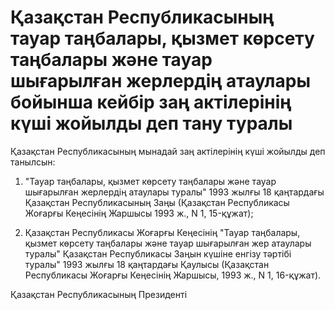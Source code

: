 # Қазақстан Республикасының тауар таңбалары, қызмет көрсету таңбалары және тауар шығарылған жерлердің атаулары бойынша кейбір заң актілерінің күші жойылды деп тану туралы

Қазақстан Республикасының мынадай заң актілерінің күші жойылды деп танылсын:

1) "Тауар таңбалары, қызмет көрсету таңбалары және тауар шығарылған жерлердің атаулары туралы" 1993 жылғы 18 қаңтардағы Қазақстан Республикасының Заңы (Қазақстан Республикасы Жоғарғы Кеңесінің Жаршысы 1993 ж., N 1, 15-құжат);

2) Қазақстан Республикасы Жоғарғы Кеңесінің "Тауар таңбалары, қызмет көрсету таңбалары және тауар шығарылған жер атаулары туралы" Қазақстан Республикасы Заңын күшіне енгізу тәртібі туралы" 1993 жылғы 18 қаңтардағы Қаулысы (Қазақстан Республикасы Жоғарғы Кеңесінің Жаршысы, 1993 ж., N 1, 16-құжат).

Қазақстан Республикасының Президенті

